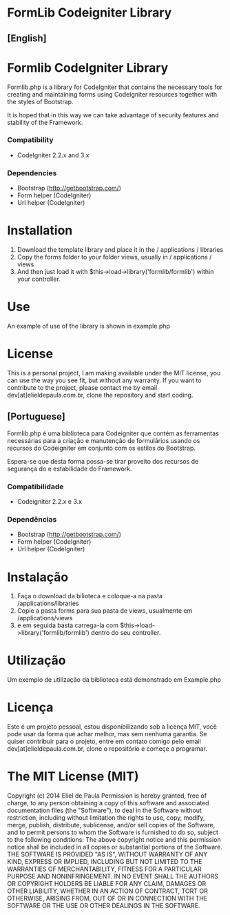 # FormLib Codeigniter Library

## [English]

# Formlib CodeIgniter Library

Formlib.php is a library for CodeIgniter that contains the necessary tools for creating and maintaining forms using CodeIgniter resources together with the styles of Bootstrap.

It is hoped that in this way we can take advantage of security features and stability of the Framework.

### Compatibility
- CodeIgniter 2.2.x and 3.x

### Dependencies
- Bootstrap (http://getbootstrap.com/)
- Form helper (CodeIgniter)
- Url helper (CodeIgniter)

# Installation
1. Download the template library and place it in the / applications / libraries
2. Copy the forms folder to your folder views, usually in / applications / views
3. And then just load it with $this->load->library('formlib/formlib') within your controller.

# Use
An example of use of the library is shown in example.php

# License
This is a personal project, I am making available under the MIT license, you can use the way you see fit, but without any warranty. If you want to contribute to the project, please contact me by email dev[at]elieldepaula.com.br, clone the repository and start coding.

## [Portuguese]

Formlib.php é uma biblioteca para Codeigniter que contém as ferramentas necessárias para a criação e manutenção de formulários usando os recursos do Codeigniter em conjunto com os estilos do Bootstrap.

Espera-se que desta forma possa-se tirar proveito dos recursos de segurança do e estabilidade do Framework. 

### Compatibilidade
- Codeigniter 2.2.x e 3.x

### Dependências
- Bootstrap (http://getbootstrap.com/)
- Form helper (CodeIgniter)
- Url helper (CodeIgniter)

# Instalação
1. Faça o download da bilioteca e coloque-a na pasta /applications/libraries
2. Copie a pasta forms para sua pasta de views, usualmente em /applications/views
3. e em seguida basta carrega-la com $this->load->library('formlib/formlib') dentro do seu controller.

# Utilização
Um exemplo de utilização da biblioteca está demonstrado em Example.php

# Licença
Este é um projeto pessoal, estou disponibilizando sob a licença MIT, você pode usar da forma que achar melhor, mas sem nenhuma garantia. Se quiser contribuir para o projeto, entre em contato comigo pelo email dev[at]elieldepaula.com.br, clone o repositório e começe a programar.

# The MIT License (MIT)
Copyright (c) 2014 Eliel de Paula Permission is hereby granted, free of charge, to any person obtaining a copy of this software and associated documentation files (the "Software"), to deal in the Software without restriction, including without limitation the rights to use, copy, modify, merge, publish, distribute, sublicense, and/or sell copies of the Software, and to permit persons to whom the Software is furnished to do so, subject to the following conditions: The above copyright notice and this permission notice shall be included in all copies or substantial portions of the Software. THE SOFTWARE IS PROVIDED "AS IS", WITHOUT WARRANTY OF ANY KIND, EXPRESS OR IMPLIED, INCLUDING BUT NOT LIMITED TO THE WARRANTIES OF MERCHANTABILITY, FITNESS FOR A PARTICULAR PURPOSE AND NONINFRINGEMENT. IN NO EVENT SHALL THE AUTHORS OR COPYRIGHT HOLDERS BE LIABLE FOR ANY CLAIM, DAMAGES OR OTHER LIABILITY, WHETHER IN AN ACTION OF CONTRACT, TORT OR OTHERWISE, ARISING FROM, OUT OF OR IN CONNECTION WITH THE SOFTWARE OR THE USE OR OTHER DEALINGS IN THE SOFTWARE.